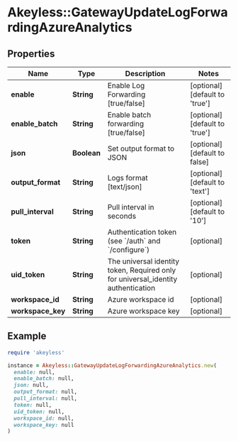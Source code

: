 # Akeyless::GatewayUpdateLogForwardingAzureAnalytics

## Properties

| Name | Type | Description | Notes |
| ---- | ---- | ----------- | ----- |
| **enable** | **String** | Enable Log Forwarding [true/false] | [optional][default to &#39;true&#39;] |
| **enable_batch** | **String** | Enable batch forwarding [true/false] | [optional][default to &#39;true&#39;] |
| **json** | **Boolean** | Set output format to JSON | [optional][default to false] |
| **output_format** | **String** | Logs format [text/json] | [optional][default to &#39;text&#39;] |
| **pull_interval** | **String** | Pull interval in seconds | [optional][default to &#39;10&#39;] |
| **token** | **String** | Authentication token (see &#x60;/auth&#x60; and &#x60;/configure&#x60;) | [optional] |
| **uid_token** | **String** | The universal identity token, Required only for universal_identity authentication | [optional] |
| **workspace_id** | **String** | Azure workspace id | [optional] |
| **workspace_key** | **String** | Azure workspace key | [optional] |

## Example

```ruby
require 'akeyless'

instance = Akeyless::GatewayUpdateLogForwardingAzureAnalytics.new(
  enable: null,
  enable_batch: null,
  json: null,
  output_format: null,
  pull_interval: null,
  token: null,
  uid_token: null,
  workspace_id: null,
  workspace_key: null
)
```

